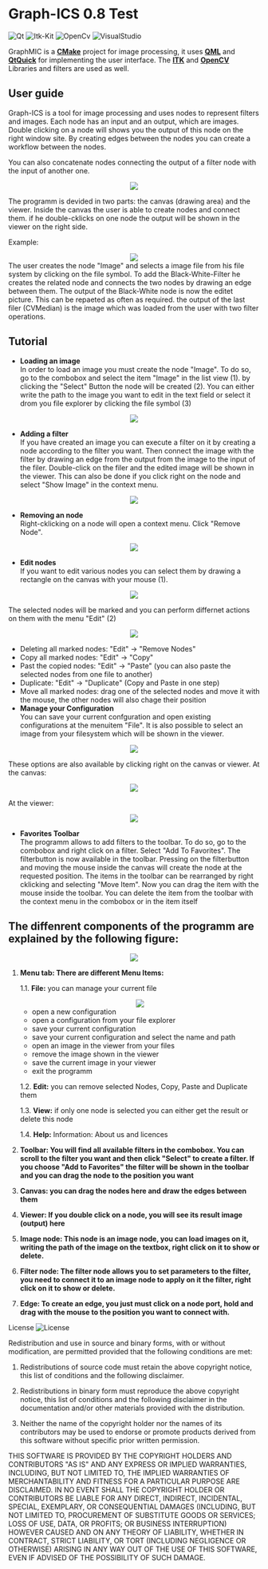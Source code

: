 Graph-ICS 0.8
Test
===

![Qt](https://img.shields.io/badge/Qt-5.11.0-green.svg) ![Itk-Kit](https://img.shields.io/badge/ITK-last%20version-blue.svg) ![OpenCv](https://img.shields.io/badge/OpenCV-last%20version-blue.svg) ![VisualStudio](https://img.shields.io/badge/Visual%20Studio%20compiler-2017-orange.svg) 

GraphMIC is a **[CMake](https://cmake.org)** project for image processing, it uses   **[QML](http://doc.qt.io/qt-5/qtqml-index.html)** and **[QtQuick](http://doc.qt.io/qt-5/qtquick-index.html)** for implementing the user interface.
The **[ITK](https://itk.org/)** and **[OpenCV](https://opencv.org/)** Libraries and filters are used as well. 

## User guide


Graph-ICS is a tool for image processing and uses nodes to represent filters and images. Each node has an input and an output, which are images. 
Double clicking on a node will shows you the output of this node on the right window site.
By creating edges between the nodes you can create a workflow between the nodes. 

You can also concatenate nodes connecting the output of a filter node with the input of another one.

<center>
	<img src="doc/overview.png" />
</center>

The programm is devided in two parts: the canvas (drawing area) and the viewer. Inside the canvas the user is able to create nodes and connect them. if he double-cklicks on one node the output will be shown in the viewer on the right side.




Example: 
<center>
	<img src="doc/getResultExample.PNG" />
</center>
The user creates the node "Image" and selects a image file from his file system by clicking on the file symbol. To add the Black-White-Filter he creates the related node and connects the two nodes by drawing an edge between them. The output of the Black-White node is now the editet picture. This can be repaeted as often as required. the output of the last filer (CVMedian) is the image which was loaded from the user with two filter operations. 




## Tutorial
- **Loading an image** <br /> 
In order to load an image you must create the node "Image". To do so, go to the combobox and select the item "Image" in the list view (1). by clicking the "Select" Button the node will be created (2).
You can either write the path to the image you want to edit in the text field or select it drom you file explorer by clicking the file symbol (3)

<center>
	<img src="doc/readme_loadAnImage.png" />
</center>

- **Adding a filter** <br />
If you have created an image you can execute a filter on it by creating a node according to the filter you want. Then connect the image with the filter by drawing an edge from the output from the image to the input of the filer. Double-click on the filer and the edited image will be shown in the viewer. This can also be done if you click right on the node and select "Show Image" in the context menu.
<center>
	<img src="doc/readme_addingAFilter.png" />
</center>

- **Removing an node** <br />
Right-cklicking on a node will open a context menu. Click "Remove Node".
<center>
	<img src="doc/readme_removingAnNode.png" />
</center>

- **Edit nodes** <br />
If you want to edit various nodes you can select them by drawing a rectangle on the canvas with your mouse (1).

<center>
	<img src="doc/readme_editNodes1.png" />
</center>

The selected nodes will be marked and you can perform differnet actions on them with the menu "Edit" (2)

<center>
	<img src="doc/readme_editNodes2.png" />
</center>

- Deleting all marked nodes: "Edit" -> "Remove Nodes"
- Copy all marked nodes: "Edit" -> "Copy" 
- Past the copied nodes: "Edit" -> "Paste" (you can also paste the selected nodes from one file to another)
- Duplicate: "Edit" -> "Duplicate" (Copy and Paste in one step) 
- Move all marked nodes: drag one of the selected nodes and move it with the mouse, the other nodes will also chage their position
- **Manage your Configuration** <br />
You can save your current confguration and open existing configurations at the menuitem "File". It is also possible to select an image from your filesystem which will be shown in the viewer.
<center>
	<img src="doc/readme_manageYourConfiguration1.png" />
</center>

These options are also available by clicking right on the canvas or viewer.
At the canvas:

<center>
	<img src="doc/readme_manageYourConfiguration2.png" />
</center>

At the viewer:

<center>
	<img src="doc/readme_manageYourConfiguration3.png" />
</center>

- **Favorites Toolbar** <br />
The programm allows to add filters to the toolbar. To do so, go to the combobox and right click on a filter. Select "Add To Favorites".
The filterbutton is now available in the toolbar. Pressing on the filterbutton and moving the mouse inside the canvas will create the node at the requested position.
The items in the toolbar can be rearranged by right cklicking and selecting "Move Item". Now you can drag the item with the mouse inside the toolbar.
You can delete the item from the toolbar with the context menu in the combobox or in the item itself

## The diffenrent components of the programm are explained by the following figure:

<center>
	<img src="doc/readme_components.png" />
</center>



 1.	**Menu tab: There are different Menu Items:**

	1.1. **File:** you can manage your current file  
	<center>
	<img src="doc/File.PNG" />
	</center>
	

	- open a new configuration
  	- open a configuration from your file explorer
	- save your current configuration
	- save your current configuration and select the name and path
	- open an image in the viewer from your files
	- remove the image shown in the viewer
	- save the current image in your viewer
	- exit the programm

	1.2. **Edit:** you can remove selected Nodes, Copy, Paste and Duplicate them
	
	1.3. **View:** if only one node is selected you can either get the result or delete this node
	
	1.4. **Help:** Information: About us and licences 

	
2.	**Toolbar: You will find all available filters in the combobox. You can scroll to the filter you want and then click "Select" to create a filter. If you choose "Add to Favorites" the filter will be shown in the toolbar and you can drag the node to the position you want**
	
3.	**Canvas: you can drag the nodes here and draw the edges between them**
	
4.	**Viewer: If you double click on a node, you will see its result image (output) here**
	
5.	**Image node: This node is an image node, you can load images on it, writing the path of the image on the textbox, right click on it to show or delete.**	
	
6.	**Filter node: The filter node allows you to set parameters to the filter, you need to connect it to an image node to apply on it the filter, right click on it to show or delete.**	

7.	**Edge: To create an edge, you just must click on a node port, hold and drag with the mouse to the position you want to connect with.**	


License
![License](https://img.shields.io/badge/license-BSD--3--Clause-blue.svg)

Redistribution and use in source and binary forms, with or without modification, are permitted provided that the following conditions are met:

1. Redistributions of source code must retain the above copyright notice, this list of conditions and the following disclaimer.

2. Redistributions in binary form must reproduce the above copyright notice, this list of conditions and the following disclaimer in the documentation and/or other materials provided with the distribution.

3. Neither the name of the copyright holder nor the names of its contributors may be used to endorse or promote products derived from this software without specific prior written permission.


THIS SOFTWARE IS PROVIDED BY THE COPYRIGHT HOLDERS AND CONTRIBUTORS "AS IS" AND ANY EXPRESS OR IMPLIED WARRANTIES, INCLUDING, BUT NOT LIMITED TO, THE IMPLIED WARRANTIES OF MERCHANTABILITY AND FITNESS FOR A PARTICULAR PURPOSE ARE DISCLAIMED. IN NO EVENT SHALL THE COPYRIGHT HOLDER OR CONTRIBUTORS BE LIABLE FOR ANY DIRECT, INDIRECT, INCIDENTAL, SPECIAL, EXEMPLARY, OR CONSEQUENTIAL DAMAGES (INCLUDING, BUT NOT LIMITED TO, PROCUREMENT OF SUBSTITUTE GOODS OR SERVICES; LOSS OF USE, DATA, OR PROFITS; OR BUSINESS INTERRUPTION) HOWEVER CAUSED AND ON ANY THEORY OF LIABILITY, WHETHER IN CONTRACT, STRICT LIABILITY, OR TORT (INCLUDING NEGLIGENCE OR OTHERWISE) ARISING IN ANY WAY OUT OF THE USE OF THIS SOFTWARE, EVEN IF ADVISED OF THE POSSIBILITY OF SUCH DAMAGE.

